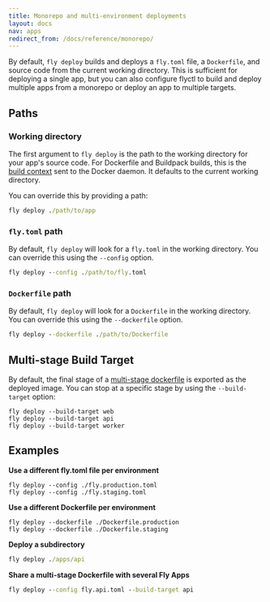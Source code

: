 ```yaml
---
title: Monorepo and multi-environment deployments
layout: docs
nav: apps
redirect_from: /docs/reference/monorepo/
---
```


By default, `fly deploy` builds and deploys a `fly.toml` file, a `Dockerfile`, and source code from the current working directory. This is sufficient for deploying a single app, but you can also configure flyctl to build and deploy multiple apps from a monorepo or deploy an app to multiple targets.

## Paths

### Working directory

The first argument to `fly deploy` is the path to the working directory for your app's source code. For Dockerfile and Buildpack builds, this is the [build context](https://docs.docker.com/engine/reference/commandline/build/#usage) sent to the Docker daemon. It defaults to the current working directory. 

You can override this by providing a path:

```cmd
fly deploy ./path/to/app
```

### `fly.toml` path   

By default, `fly deploy` will look for a `fly.toml` in the working directory. You can override this using the `--config` option. 

```cmd
fly deploy --config ./path/to/fly.toml
```

### `Dockerfile` path

By default, `fly deploy` will look for a `Dockerfile` in the working directory. You can override this using the `--dockerfile` option. 

```cmd
fly deploy --dockerfile ./path/to/Dockerfile
```

## Multi-stage Build Target

By default, the final stage of a [multi-stage dockerfile](https://docs.docker.com/develop/develop-images/multistage-build) is exported as the deployed image. You can stop at a specific stage by using the `--build-target` option:

```
fly deploy --build-target web
fly deploy --build-target api
fly deploy --build-target worker
```

## Examples

**Use a different fly.toml file per environment**

```
fly deploy --config ./fly.production.toml
fly deploy --config ./fly.staging.toml
```

**Use a different Dockerfile per environment**

```
fly deploy --dockerfile ./Dockerfile.production
fly deploy --dockerfile ./Dockerfile.staging
```

**Deploy a subdirectory**

```cmd
fly deploy ./apps/api
```

**Share a multi-stage Dockerfile with several Fly Apps**

```cmd
fly deploy --config fly.api.toml --build-target api
```
